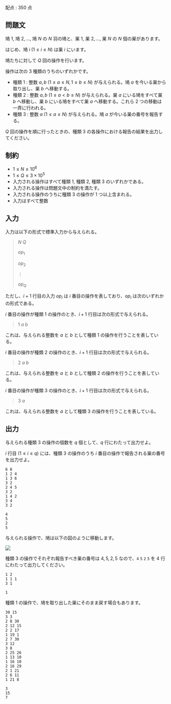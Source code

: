 配点 : $350$ 点

## 問題文

鳩 $1,$ 鳩 $2,\ldots,$ 鳩 $N$ の $N$ 羽の鳩と、巣 $1,$ 巣 $2,\ldots,$ 巣 $N$ の $N$ 個の巣があります。

はじめ、鳩 $i$ $(1\leq i\leq N)$ は巣 $i$ にいます。

鳩たちに対して $Q$ 回の操作を行います。

操作は次の $3$ 種類のうちのいずれかです。

- 種類 $1$ : 整数 $a,b$ $(1\leq a\leq N,1\leq b\leq N)$ が与えられる。鳩 $a$ を今いる巣から取り出し、巣 $b$ へ移動する。
- 種類 $2$ : 整数 $a,b$ $(1\leq a\lt b\leq N)$ が与えられる。巣 $a$ にいる鳩をすべて巣 $b$ へ移動し、巣 $b$ にいる鳩をすべて巣 $a$ へ移動する。これら $2$ つの移動は一斉に行われる。
- 種類 $3$ : 整数 $a$ $(1\leq a\leq N)$ が与えられる。鳩 $a$ が今いる巣の番号を報告する。

$Q$ 回の操作を順に行ったときの、種類 $3$ の各操作における報告の結果を出力してください。

## 制約

- $1\leq N\leq10 ^ 6$
- $1\leq Q\leq3\times10 ^ 5$
- 入力される操作はすべて種類 $1,$ 種類 $2,$ 種類 $3$ のいずれかである。
- 入力される操作は問題文中の制約を満たす。
- 入力される操作のうちに種類 $3$ の操作が $1$ つ以上含まれる。
- 入力はすべて整数

## 入力

入力は以下の形式で標準入力から与えられる。

> $N$ $Q$
> 
> $op _ 1$
> 
> $op _ 2$
> 
> $\vdots$
> 
> $op _ Q$

ただし、$i+1$ 行目の入力 $op _ i$ は $i$ 番目の操作を表しており、$op _ i$ は次のいずれかの形式である。

$i$ 番目の操作が種類 $1$ の操作のとき、$i+1$ 行目は次の形式で与えられる。

> $1$ $a$ $b$

これは、与えられる整数を $a$ と $b$ として種類 $1$ の操作を行うことを表している。

$i$ 番目の操作が種類 $2$ の操作のとき、$i+1$ 行目は次の形式で与えられる。

> $2$ $a$ $b$

これは、与えられる整数を $a$ と $b$ として種類 $2$ の操作を行うことを表している。

$i$ 番目の操作が種類 $3$ の操作のとき、$i+1$ 行目は次の形式で与えられる。

> $3$ $a$

これは、与えられる整数を $a$ として種類 $3$ の操作を行うことを表している。

## 出力

与えられる種類 $3$ の操作の個数を $q$ 個として、$q$ 行にわたって出力せよ。

$i$ 行目 $(1\leq i\leq q)$ には、種類 $3$ の操作のうち $i$ 番目の操作で報告される巣の番号を出力せよ。

```input1
6 8
1 2 4
1 3 6
3 2
2 4 5
3 2
1 4 2
3 4
3 2
```

```output1
4
5
2
5
```

与えられる操作で、鳩は以下の図のように移動します。

![](https://img.atcoder.jp/abc395/e82ad720223ef5e6d6cf8d1d51daa621.png)

種類 $3$ の操作でそれぞれ報告すべき巣の番号は $4,5,2,5$ なので、`4` `5` `2` `5` を $4$ 行にわたって出力してください。

```input2
1 2
1 1 1
3 1
```

```output2
1
```

種類 $1$ の操作で、鳩を取り出した巣にそのまま戻す場合もあります。

```input3
30 15
3 3
2 8 30
2 12 15
2 2 17
1 19 1
2 7 30
3 12
3 8
2 25 26
1 13 10
1 16 10
2 16 29
2 1 21
2 6 11
1 21 8
```

```output3
3
15
7
```